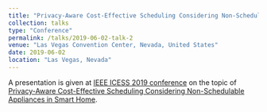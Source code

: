 ```yaml
---
title: "Privacy-Aware Cost-Effective Scheduling Considering Non-Schedulable Appliances in Smart Home"
collection: talks
type: "Conference"
permalink: /talks/2019-06-02-talk-2
venue: "Las Vegas Convention Center, Nevada, United States"
date: 2019-06-02
location: "Las Vegas, Nevada"
---
```

A presentation is given at [IEEE ICESS 2019 conference](http://lcs.ios.ac.cn/icess2019/) 
on the topic of [Privacy-Aware Cost-Effective Scheduling Considering Non-Schedulable Appliances in Smart Home](https://arxiv.org/pdf/1909.05300.pdf).
